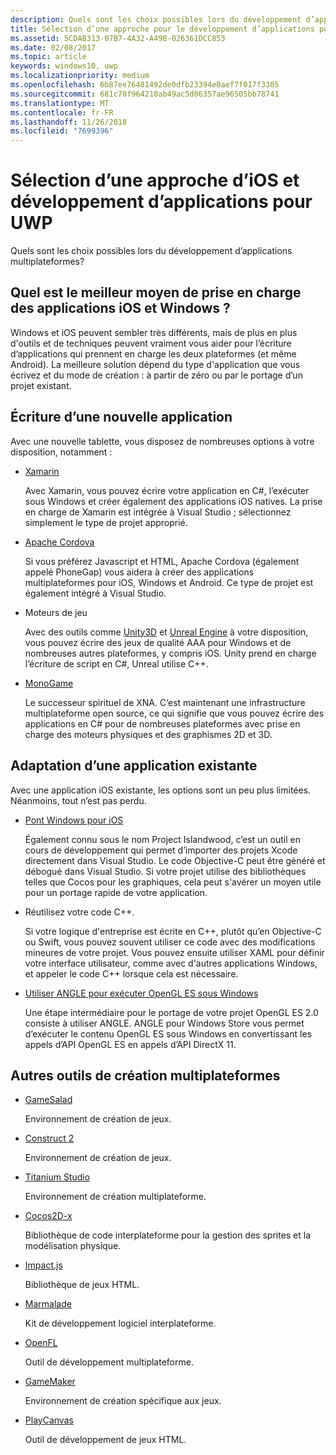 ```yaml
---
description: Quels sont les choix possibles lors du développement d’applications multiplateformes ?
title: Sélection d’une approche pour le développement d’applications pour UWP et iOS
ms.assetid: 5CDAB313-07B7-4A32-A49B-026361DCC853
ms.date: 02/08/2017
ms.topic: article
keywords: windows10, uwp
ms.localizationpriority: medium
ms.openlocfilehash: 6b87ee76481492de0dfb23394e0aef7f017f3305
ms.sourcegitcommit: 681c70f964210ab49ac5d06357ae96505bb78741
ms.translationtype: MT
ms.contentlocale: fr-FR
ms.lasthandoff: 11/26/2018
ms.locfileid: "7699396"
---
```

# <a name="selecting-an-approach-to-ios-and-uwp-app-development"></a>Sélection d’une approche d’iOS et développement d’applications pour UWP


Quels sont les choix possibles lors du développement d’applications multiplateformes?

## <a name="whats-the-best-way-to-support-both-ios-and-windows"></a>Quel est le meilleur moyen de prise en charge des applications iOS et Windows ?

Windows et iOS peuvent sembler très différents, mais de plus en plus d'outils et de techniques peuvent vraiment vous aider pour l’écriture d’applications qui prennent en charge les deux plateformes (et même Android). La meilleure solution dépend du type d'application que vous écrivez et du mode de création : à partir de zéro ou par le portage d’un projet existant.

## <a name="writing-a-new-app"></a>Écriture d’une nouvelle application

Avec une nouvelle tablette, vous disposez de nombreuses options à votre disposition, notamment :

-   [Xamarin](http://go.microsoft.com/fwlink/p/?LinkID=320484)

    Avec Xamarin, vous pouvez écrire votre application en C#, l’exécuter sous Windows et créer également des applications iOS natives. La prise en charge de Xamarin est intégrée à Visual Studio ; sélectionnez simplement le type de projet approprié.

-   [Apache Cordova](http://go.microsoft.com/fwlink/p/?LinkID=400439)

    Si vous préférez Javascript et HTML, Apache Cordova (également appelé PhoneGap) vous aidera à créer des applications multiplateformes pour iOS, Windows et Android. Ce type de projet est également intégré à Visual Studio.

-   Moteurs de jeu

    Avec des outils comme [Unity3D](http://go.microsoft.com/fwlink/p/?LinkID=320479) et [Unreal Engine](http://go.microsoft.com/fwlink/p/?LinkID=394062) à votre disposition, vous pouvez écrire des jeux de qualité AAA pour Windows et de nombreuses autres plateformes, y compris iOS. Unity prend en charge l’écriture de script en C#, Unreal utilise C++.

-   [MonoGame](http://go.microsoft.com/fwlink/p/?LinkID=320483)

    Le successeur spirituel de XNA. C’est maintenant une infrastructure multiplateforme open source, ce qui signifie que vous pouvez écrire des applications en C# pour de nombreuses plateformes avec prise en charge des moteurs physiques et des graphismes 2D et 3D.

## <a name="adapting-an-existing-app"></a>Adaptation d’une application existante

Avec une application iOS existante, les options sont un peu plus limitées. Néanmoins, tout n’est pas perdu.

-   [Pont Windows pour iOS](https://go.microsoft.com/fwlink/p/?LinkId=619014)

    Également connu sous le nom Project Islandwood, c’est un outil en cours de développement qui permet d’importer des projets Xcode directement dans Visual Studio. Le code Objective-C peut être généré et débogué dans Visual Studio. Si votre projet utilise des bibliothèques telles que Cocos pour les graphiques, cela peut s'avérer un moyen utile pour un portage rapide de votre application.

-   Réutilisez votre code C++.

    Si votre logique d'entreprise est écrite en C++, plutôt qu’en Objective-C ou Swift, vous pouvez souvent utiliser ce code avec des modifications mineures de votre projet. Vous pouvez ensuite utiliser XAML pour définir votre interface utilisateur, comme avec d'autres applications Windows, et appeler le code C++ lorsque cela est nécessaire.

-   [Utiliser ANGLE pour exécuter OpenGL ES sous Windows](http://go.microsoft.com/fwlink/p/?linkid=618387)

    Une étape intermédiaire pour le portage de votre projet OpenGL ES 2.0 consiste à utiliser ANGLE. ANGLE pour Windows Store vous permet d’exécuter le contenu OpenGL ES sous Windows en convertissant les appels d’API OpenGL ES en appels d’API DirectX 11.

## <a name="other-cross-platform-authoring-tools"></a>Autres outils de création multiplateformes

-   [GameSalad](http://go.microsoft.com/fwlink/p/?LinkID=320480)

    Environnement de création de jeux.

-   [Construct 2]( http://go.microsoft.com/fwlink/p/?LinkID=320481)

    Environnement de création de jeux.

-   [Titanium Studio](http://go.microsoft.com/fwlink/p/?LinkID=320482)

    Environnement de création multiplateforme.

-   [Cocos2D-x](http://go.microsoft.com/fwlink/p/?LinkID=320485)

    Bibliothèque de code interplateforme pour la gestion des sprites et la modélisation physique.

-   [Impact.js](http://go.microsoft.com/fwlink/p/?LinkID=320486)

    Bibliothèque de jeux HTML.

-   [Marmalade](http://go.microsoft.com/fwlink/p/?LinkID=320487)

    Kit de développement logiciel interplateforme.

-   [OpenFL](http://go.microsoft.com/fwlink/p/?LinkID=320488)

    Outil de développement multiplateforme.

-   [GameMaker](http://go.microsoft.com/fwlink/p/?LinkID=320490)

    Environnement de création spécifique aux jeux.

-   [PlayCanvas](http://go.microsoft.com/fwlink/p/?LinkID=394061)

    Outil de développement de jeux HTML.

